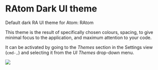 # RAtom Dark UI theme

Default dark RA UI theme for Atom: RAtom

This theme is the result of specifically chosen colours, spacing, to give minimal focus to the application, and maximum attention to your code.

It can be activated by going to
the _Themes_ section in the Settings view (`cmd-,`) and selecting it from the
_UI Themes_ drop-down menu.

![](https://f.cloud.github.com/assets/671378/2265086/c6897dba-9e7b-11e3-945d-551cac610717.png)
